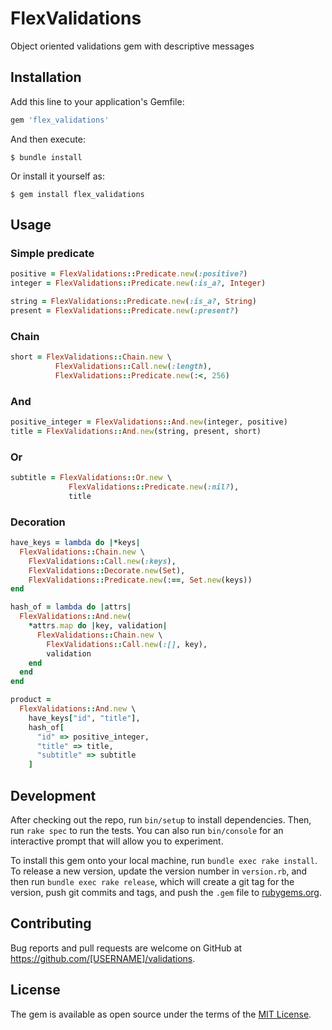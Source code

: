 # FlexValidations

Object oriented validations gem with descriptive messages

## Installation

Add this line to your application's Gemfile:

```ruby
gem 'flex_validations'
```

And then execute:

    $ bundle install

Or install it yourself as:

    $ gem install flex_validations

## Usage

### Simple predicate

```ruby
positive = FlexValidations::Predicate.new(:positive?)
integer = FlexValidations::Predicate.new(:is_a?, Integer)

string = FlexValidations::Predicate.new(:is_a?, String)
present = FlexValidations::Predicate.new(:present?)
```

### Chain

```ruby
short = FlexValidations::Chain.new \
          FlexValidations::Call.new(:length),
          FlexValidations::Predicate.new(:<, 256)
```

### And

```ruby
positive_integer = FlexValidations::And.new(integer, positive)
title = FlexValidations::And.new(string, present, short)
```

### Or

```ruby
subtitle = FlexValidations::Or.new \
             FlexValidations::Predicate.new(:nil?),
             title
```

### Decoration

```ruby
have_keys = lambda do |*keys|
  FlexValidations::Chain.new \
    FlexValidations::Call.new(:keys),
    FlexValidations::Decorate.new(Set),
    FlexValidations::Predicate.new(:==, Set.new(keys))
end

hash_of = lambda do |attrs|
  FlexValidations::And.new(
    *attrs.map do |key, validation|
      FlexValidations::Chain.new \
        FlexValidations::Call.new(:[], key),
        validation
    end
  end
end

product =
  FlexValidations::And.new \
    have_keys["id", "title"],
    hash_of[
      "id" => positive_integer,
      "title" => title,
      "subtitle" => subtitle
    ]
```

## Development

After checking out the repo, run `bin/setup` to install dependencies. Then, run `rake spec` to run the tests. You can also run `bin/console` for an interactive prompt that will allow you to experiment.

To install this gem onto your local machine, run `bundle exec rake install`. To release a new version, update the version number in `version.rb`, and then run `bundle exec rake release`, which will create a git tag for the version, push git commits and tags, and push the `.gem` file to [rubygems.org](https://rubygems.org).

## Contributing

Bug reports and pull requests are welcome on GitHub at https://github.com/[USERNAME]/validations.


## License

The gem is available as open source under the terms of the [MIT License](https://opensource.org/licenses/MIT).

